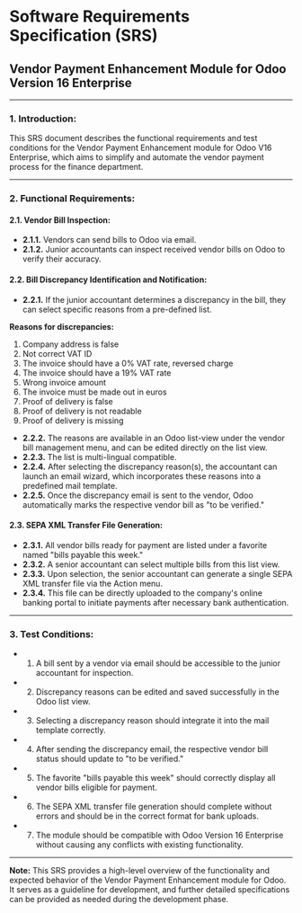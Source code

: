 # Software Requirements Specification (SRS)

## **Vendor Payment Enhancement Module for Odoo Version 16 Enterprise**

---

### **1. Introduction:**

This SRS document describes the functional requirements and test conditions for the Vendor Payment Enhancement module for Odoo V16 Enterprise, which aims to simplify and automate the vendor payment process for the finance department.

---

### **2. Functional Requirements:**

#### **2.1. Vendor Bill Inspection:**

- **2.1.1.** Vendors can send bills to Odoo via email.
- **2.1.2.** Junior accountants can inspect received vendor bills on Odoo to verify their accuracy.

#### **2.2. Bill Discrepancy Identification and Notification:**

- **2.2.1.** If the junior accountant determines a discrepancy in the bill, they can select specific reasons from a pre-defined list.
  
**Reasons for discrepancies:**

  1. Company address is false
  2. Not correct VAT ID
  3. The invoice should have a 0% VAT rate, reversed charge
  4. The invoice should have a 19% VAT rate
  5. Wrong invoice amount
  6. The invoice must be made out in euros
  7. Proof of delivery is false
  8. Proof of delivery is not readable
  9. Proof of delivery is missing

- **2.2.2.** The reasons are available in an Odoo list-view under the vendor bill management menu, and can be edited directly on the list view.
- **2.2.3.** The list is multi-lingual compatible.
- **2.2.4.** After selecting the discrepancy reason(s), the accountant can launch an email wizard, which incorporates these reasons into a predefined mail template.
- **2.2.5.** Once the discrepancy email is sent to the vendor, Odoo automatically marks the respective vendor bill as "to be verified."

#### **2.3. SEPA XML Transfer File Generation:**

- **2.3.1.** All vendor bills ready for payment are listed under a favorite named "bills payable this week."
- **2.3.2.** A senior accountant can select multiple bills from this list view.
- **2.3.3.** Upon selection, the senior accountant can generate a single SEPA XML transfer file via the Action menu.
- **2.3.4.** This file can be directly uploaded to the company's online banking portal to initiate payments after necessary bank authentication.

---

### **3. Test Conditions:**

- 1. A bill sent by a vendor via email should be accessible to the junior accountant for inspection.
- 2. Discrepancy reasons can be edited and saved successfully in the Odoo list view.
- 3. Selecting a discrepancy reason should integrate it into the mail template correctly.
- 4. After sending the discrepancy email, the respective vendor bill status should update to "to be verified."
- 5. The favorite "bills payable this week" should correctly display all vendor bills eligible for payment.
- 6. The SEPA XML transfer file generation should complete without errors and should be in the correct format for bank uploads.
- 7. The module should be compatible with Odoo Version 16 Enterprise without causing any conflicts with existing functionality.

---

**Note:** This SRS provides a high-level overview of the functionality and expected behavior of the Vendor Payment Enhancement module for Odoo. 
It serves as a guideline for development, and further detailed specifications can be provided as needed during the development phase.
